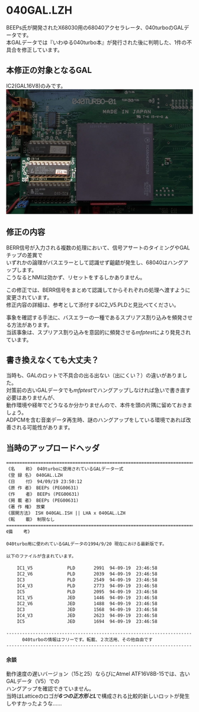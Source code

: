 # 040GAL.LZH
BEEPs氏が開発されたX68030用の68040アクセラレータ、040turboのGALデータです。  
本GALデータでは『いわゆる040turbo本』が発行された後に判明した、1件の不具合を修正しています。  

## 本修正の対象となるGAL
IC2(GAL16V8)のみです。  
![IC2の位置](./IC2_V6.jpg)  

## 修正の内容
BERR信号が入力される複数の処理において、信号アサートのタイミングやGALチップの差異で  
いずれかの論理がバスエラーとして認識せず齟齬が発生し、68040はハングアップします。  
こうなるとNMIは効かず、リセットをするしかありません。  

この修正では、BERR信号をまとめて認識してからそれぞれの処理へ渡すように変更されています。  
修正内容の詳細は、参考として添付するIC2_V5.PLDと見比べてください。

事象を確認する手法に、バスエラーの一種であるスプリアス割り込みを頻発させる方法があります。  
当該事象は、スプリアス割り込みを意図的に頻発させる*mfptest*により発見されています。  

## 書き換えなくても大丈夫？
当時も、GALのロットで不具合の出る出ない（出にくい？）の違いがありました。  
対策前の古いGALデータでも*mfptest*でハングアップしなければ急いで書き直す必要はありませんが、  
動作環境や経年でどうなるか分かりませんので、本件を頭の片隅に留めておきましょう。  
ADPCMを含む音楽データ再生時、謎のハングアップをしている環境であれば改善される可能性があります。  

## 当時のアップロードヘッダ
	========================================================================
	《名    称》 040turboに使用されているGALデータ一式
	《登 録 名》 040GAL.LZH
	《日    付》 94/09/19 23:50:12
	《原 作 者》 BEEPs (PEG00631)
	《作    者》 BEEPs (PEG00631)
	《掲 載 者》 BEEPs (PEG00631)
	《著 作 権》 放棄
	《展開方法》 ISH 040GAL.ISH || LHA x 040GAL.LZH
	《転    載》 制限なし
	========================================================================
	《備    考》
	
	040turbo用に使われているGALデータの1994/9/20 現在における最新版です。
	
	以下のファイルが含まれています。
	
		IC1_V5             PLD       2991  94-09-19  23:46:58
		IC2_V6             PLD       2039  94-09-19  23:46:58
		IC3                PLD       2549  94-09-19  23:46:58
		IC4_V3             PLD       2773  94-09-19  23:46:58
		IC5                PLD       2095  94-09-19  23:46:58
		IC1_V5             JED       1446  94-09-19  23:46:58
		IC2_V6             JED       1488  94-09-19  23:46:58
		IC3                JED       1568  94-09-19  23:46:58
		IC4_V3             JED       2623  94-09-19  23:46:58
		IC5                JED       1694  94-09-19  23:46:58
	
	----------------------------------------------------------------------
	      040turboの情報はフリーです。転載、２次活用、その他自由です
	----------------------------------------------------------------------

#### 余談
動作速度の遅いバージョン（15と25）ならびにAtmel ATF16V8B-15では、古いGALデータ（V5）での  
ハングアップを確認できていません。  
当時はLatticeのロゴが***6つの正方形とL***で構成される比較的新しいロットが発生しやすかったような……  
